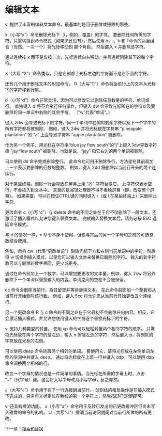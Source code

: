 # 编辑文本

vi 提供了丰富的编辑文本命令。最基本的是用于删除或擦除的那些。

x（小写“x”）命令删除光标下（i，例如，覆盖）的字符。 要删除任何所需的字符，只需切换到命令模式（如果您还没有），然后使用 h，j，k 和 l 命令的适当组合（当然，一次一个）将光标移动到 那个角色。 然后键入 x 并删除该字符。

通过连续按 x 而不是仅按一次，光标连续向右移动，并且连续删除其下的每个字符。

X（大写 “X”）命令类似，只是它删除了光标左边的字符而不是它下面的字符。

还有几个用于删除文本的附加命令。 D（大写“D”）命令将当前行上的文本从光标下的字符移到行尾。

d（小写“d”）命令非常灵活，因为可以修改它以删除任意数量的字符，单词或行。 单独键入 d 将不会执行任何操作，但键入 dw 会导致光标所在的字符以及要删除的同一单词中右侧的其余字符。 （“w”代表“单词”。）

键入 2dw 会导致光标下的字符，同一个单词中右侧的剩余字符以及下一个字中的所有字符都将被删除。 例如，键入 2dw 并将光标放在字符串 “pineapple plantation” 的 “a” 上会导致字符串 “apple plantation” 被删除。

作为另一个例子，用光标在字符串“blue jay flew south”的“j”上键入3dw导致字符串 “jay flew south” 被删除。也就是说，“jay” 和它右边的两个单词被删除。

可以使用 dd 命令完成删除整行。 此命令也可用于删除多行，方法是在其前面加上一个表示要删除的行数的整数。 例如，键入 2dd 将删除以当前行开头的两个连续行。

对于某些终端，删除一行会导致在屏幕上用 “@” 字符替换它。 此字符仅表示空行，不会插入到文本中。 其目的是减轻处理器不得不重绘屏幕（即，改变整个屏幕）。 如果需要，可以在按住CTRL键的同时键入 r（或 l 在某些终端上）来删除此字符。

更改命令 c（小写“c”）与 delete 命令的不同之处在于它不仅删除了一段文本，还激活了插入模式以允许您键入替换文本。 完成输入替换文本后，请务必按 ESC 返回命令模式。

与 d 的情况一样，c 命令本身不使用，但仅与其后的另一个字母和之前的可选整数结合使用。

例如，命令 cw（代表“更改单词”）删除光标下方和右侧当前单词中的字符，然后将 vi 切换到插入模式，以便您可以输入文本来替换已删除的字符。 输入的新字符数可以与删除的数字相同，更少或更多。

通过在命令前加上一个数字，可以增加要更改的文本量。例如，键入 2cw 将另外删除下一个单词以替换输入的内容。单词之间的空格不会被保留。

cc 命令会删除当前行，将其留空并等待替换文本。 在此命令前面加一个整数将从当前行开始删除该行数。 例如，键入 5cc 将允许您从当前行开始更改五个连续行。

另一个更改命令 R 与 c 命令的不同之处在于它最初不会删除任何内容。相反，它会激活插入模式，并允许您使用键入的字符逐个替换光标下的字符。

vi 支持几种类型的转置。 使用 xp 命令可以轻松转置两个相邻字符的顺序。 只需将光标放在两个字符的最左边，输入 x 擦除左边的字符，然后键入 p，将删除的字符放在光标的右侧。

可以使用 deep 命令转置两个相邻的单词。 要使用它，请将光标放在左侧单词左侧的空间中并键入 deep。 通过将光标放在上面一行并键入 ddp，可以使用 ddp 命令调换两个相邻的行。

改变一个字母的情况也是一件简单的事情。当光标在所需的字母上时，点击 “~”（代字号）键。这会将大写字母改为小写字母，反之亦然。

J（大写“J”）命令用于将下一行连接到当前行。 分割线的相反操作是在插入模式下完成的，只需将光标定位在新线的第一个字符上，然后按ENTER键即可。

vi 还具有撤消功能。 u（小写“u”）命令用于反转已发出的已更改缓冲区但尚未写入磁盘的命令的影响。 U（大写“U”）撤消当前访问期间对当前行所做的所有更改。

下一章：[搜索和替换](search.html)
